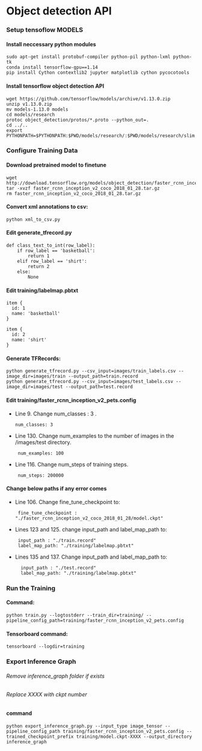 # Object detection API
### Setup tensoflow MODELS
#### Install neccessary python modules
```
sudo apt-get install protobuf-compiler python-pil python-lxml python-tk 
conda install tensorflow-gpu==1.14
pip install Cython contextlib2 jupyter matplotlib cython pycocotools
```
#### Install tensorflow object detection API
```
wget https://github.com/tensorflow/models/archive/v1.13.0.zip
unzip v1.13.0.zip 
mv models-1.13.0 models
cd models/research
protoc object_detection/protos/*.proto --python_out=.
cd ../..
export PYTHONPATH=$PYTHONPATH:$PWD/models/research/:$PWD/models/research/slim
```
### Configure Training Data
#### Download pretrained model to finetune
```
wget http://download.tensorflow.org/models/object_detection/faster_rcnn_inception_v2_coco_2018_01_28.tar.gz
tar -xvzf faster_rcnn_inception_v2_coco_2018_01_28.tar.gz 
rm faster_rcnn_inception_v2_coco_2018_01_28.tar.gz
```
#### Convert xml annotations to csv: 
```
python xml_to_csv.py
```
#### Edit generate_tfrecord.py  
```
def class_text_to_int(row_label):
    if row_label == 'basketball':
        return 1
    elif row_label == 'shirt':
        return 2
    else:
        None
```
#### Edit training/labelmap.pbtxt
```
item {
  id: 1
  name: 'basketball'
}

item {
  id: 2
  name: 'shirt'
}
```

#### Generate TFRecords:
```
python generate_tfrecord.py --csv_input=images/train_labels.csv --image_dir=images/train --output_path=train.record
python generate_tfrecord.py --csv_input=images/test_labels.csv --image_dir=images/test --output_path=test.record
```


#### Edit training/faster_rcnn_inception_v2_pets.config

- Line 9. Change num_classes : 3 .
    ```
    num_classes: 3
    ```
  
- Line 130. Change num_examples to the number of images in the /images/test directory.
   ```
    num_examples: 100
   ```
   
- Line 116. Change num_steps of training steps.
   ```
    num_steps: 200000
   ```

#### Change below paths if any error comes
- Line 106. Change fine_tune_checkpoint to:
   ```
    fine_tune_checkpoint : "./faster_rcnn_inception_v2_coco_2018_01_28/model.ckpt"
   ```

- Lines 123 and 125. change input_path and label_map_path to:
   ```
    input_path : "./train.record"
    label_map_path: "./training/labelmap.pbtxt" 
   ```
   
- Lines 135 and 137. Change input_path and label_map_path to:
  ```
    input_path : "./test.record"
    label_map_path: "./training/labelmap.pbtxt"
  ```

### Run the Training

#### Command:
```
python train.py --logtostderr --train_dir=training/ --pipeline_config_path=training/faster_rcnn_inception_v2_pets.config
```

#### Tensorboard command:
```
tensorboard --logdir=training
```

### Export Inference Graph
###### Remove inference_graph folder if exists
###### Replace XXXX with ckpt number

#### command
```
python export_inference_graph.py --input_type image_tensor --pipeline_config_path training/faster_rcnn_inception_v2_pets.config --trained_checkpoint_prefix training/model.ckpt-XXXX --output_directory inference_graph
```
